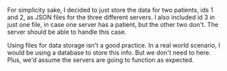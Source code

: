 For simplicity sake, I decided to just store the data for two patients, ids 1 and 2, as JSON files for the three different servers. I also included id 3 in just one file, in case one server has a patient, but the other two don't.
The server should be able to handle this case.

Using files for data storage isn't a good practice. In a real world scenario, I would be using a database to store this info. But we don't need to here. Plus, we'd assume the servers are going to function as expected.